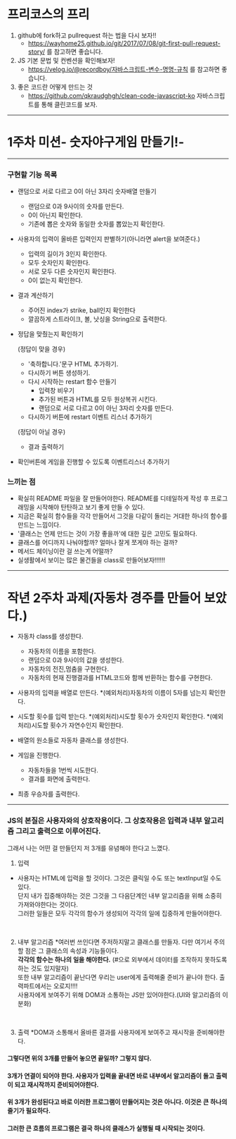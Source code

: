 
# 프리코스의 프리
1. github에 fork하고 pullrequest 하는 법을 다시 보자!! 
	* https://wayhome25.github.io/git/2017/07/08/git-first-pull-request-story/ 를 참고하면 좋습니다.
2. JS 기본 문법 및 컨벤션을 확인해보자!
	* https://velog.io/@recordboy/자바스크립트-변수-명명-규칙 를 참고하면 좋습니다.
3. 좋은 코드란 어떻게 만드는 것
	* https://github.com/qkraudghgh/clean-code-javascript-ko 자바스크립트를 통해 클린코드를 보자.
---------------------------------

# 1주차 미션- 숫자야구게임 만들기!-
---------------------------------
### 구현할 기능 목록

* 랜덤으로 서로 다르고 0이 아닌 3자리 숫자배열 만들기
    * 랜덤으로 0과 9사이의 숫자를 만든다.
    * 0이 아닌지 확인한다.
    * 기존에 뽑은 숫자와 동일한 숫자를 뽑았는지 확인한다.

* 사용자의 입력이 올바른 입력인지 판별하기(아니라면 alert을 보여준다.)
    * 입력의 길이가 3인지 확인한다.
    * 모두 숫자인지 확인한다.
    * 서로 모두 다른 숫자인지 확인한다.
    * 0이 없는지 확인한다.

* 결과 계산하기
    * 주어진 index가 strike, ball인지 확인한다
    * 깔끔하게 스트라이크, 볼, 낫싱을 String으로 출력한다.

* 정답을 맞췄는지 확인하기

  (정답이 맞을 경우)
    * '축하합니다.'문구 HTML 추가하기.
    * 다시하기 버튼 생성하기.
    * 다시 시작하는 restart 함수 만들기
        * 입력창 비우기
        * 추가된 버튼과 HTML를 모두 원상복귀 시킨다.
        * 랜덤으로 서로 다르고 0이 아닌 3자리 숫자를 만든다.
    * 다시하기 버튼에 restart 이벤트 리스너 추가하기

  (정답이 아닐 경우)
    * 결과 출력하기

* 확인버튼에 게임을 진행할 수 있도록 이벤트리스너 추가하기

    
 ### 느끼는 점
 * 확실히 README 파일을 잘 만들어야한다. README를 디테일하게 작성 후 프로그래밍을 시작해야 탄탄하고 보기 좋게 만들 수 있다.</br> 
 * 지금은 확실히 함수들을 각각 만들어서 그것을 다같이 돌리는 거대한 하나의 함수를 만드는 느낌이다.</br> 
 * '클래스는 언제 만드는 것이 가장 좋을까'에 대한 깊은 고민도 필요하다. </br>
 * 클래스를 어디까지 나눠야할까? 얼마나 잘게 쪼게야 하는 걸까?
 * 메서드 체이닝이란 걸 쓰는게 어떨까? </br>
 * 실생활에서 보이는 많은 물건들을 class로 만들어보자!!!!!! </br>


------------
# 작년 2주차 과제(자동차 경주를 만들어 보았다.)
* 자동차 class를 생성한다.
    * 자동차의 이름을 포함한다.
    * 랜덤으로 0과 9사이의 값을 생성한다.
    * 자동차의 전진,멈춤을 구현한다.
    * 자동차의 현재 진행결과를 HTML코드와 함께 반환하는 함수를 구현한다.
    
* 사용자의 입력을 배열로 만든다.
    *(예외처리)자동차의 이름이 5자를 넘는지 확인한다.
    
* 시도할 횟수를 입력 받는다.
    *(예외처리)시도할 횟수가 숫자인지 확인한다.
    *(예외처리)시도할 횟수가 자연수인지 확인한다.

* 배열의 원소들로 자동차 클래스를 생성한다.

* 게임을 진행한다.
    * 자동차들을 1번씩 시도한다.
    * 결과를 화면에 출력한다.

* 최종 우승자를 출력한다.

------------
### JS의 본질은 사용자와의 상호작용이다. 그 상호작용은 입력과 내부 알고리즘 그리고 출력으로 이루어진다.
그래서 나는 어떤 걸 만들던지 저 3개를 유념해야 한다고 느꼈다.

 1. 입력
 * 사용자는 HTML에 입력을 할 것이다. 그것은 클릭일 수도 또는 textInput일 수도 있다.</br>
   단지 내가 집중해야하는 것은 그것을 그 다음단계인 내부 알고리즘을 위해 소중히 가져와야한다는 것이다.</br> 
   그러한 일들은 모두 각각의 함수가 생성되어 각각의 일에 집중하게 만들어야한다.</br>
</br>

 2. 내부 알고리즘
 *여러번 쓰인다면 주저하지말고 클래스를 만들자. 다만 여기서 주의할 점은 그 클래스의 속성과 기능들이다. </br>
    <strong>각각의 함수는 하나의 일을 해야한다.</strong> (#으로 외부에서 데이터를 조작하지 못하도록 하는 것도 있지말자)</br>
    또한 내부 알고리즘이 끝난다면 우리는 user에게 출력해줄 준비가 끝나야 한다. 출력파트에서는 오로지!!!! </br>
    사용자에게 보여주기 위해 DOM과 소통하는 JS만 있어야한다.(UI와 알고리즘의 이분화)</br>
</br>

 3. 출력
 *DOM과 소통해서 올바른 결과를 사용자에게 보여주고 재시작을 준비해야한다.</br>

#### 그렇다면 위의 3개를 만들어 놓으면 끝일까? 그렇지 않다.
#### 3개가 연결이 되어야 한다.  사용자가 입력을 끝내면 바로 내부에서 알고리즘이 돌고 출력이 되고 재시작까지 준비되어야한다.
#### 위 3개가 완성된다고 바로 이러한 프로그램이 만들어지는 것은 아니다. 이것은 큰 하나의 줄기가 필요하다.
#### 그러한 큰 흐름의 프로그램은 결국 하나의 클래스가 실행될 때 시작되는 것이다. 

